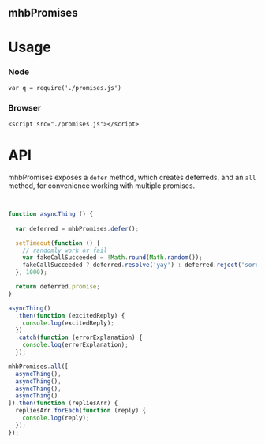 mhbPromises
-----------

Usage
=====

### Node

`var q = require('./promises.js')`

### Browser

`<script src="./promises.js"></script>`

API
===

mhbPromises exposes a `defer` method, which creates deferreds, and an `all` method, for convenience working with multiple promises.

```JavaScript


function asyncThing () {
  
  var deferred = mhbPromises.defer();

  setTimeout(function () {
    // randomly work or fail
    var fakeCallSucceeded = !Math.round(Math.random());
    fakeCallSucceeded ? deferred.resolve('yay') : deferred.reject('sorry');
  }, 1000);

  return deferred.promise;
}

asyncThing()
  .then(function (excitedReply) {
    console.log(excitedReply);
  })
  .catch(function (errorExplanation) {
    console.log(errorExplanation);
  });

mhbPromises.all([
  asyncThing(),
  asyncThing(),
  asyncThing(),
  asyncThing()
]).then(function (repliesArr) {
  repliesArr.forEach(function (reply) {
    console.log(reply);
  });
});

```

